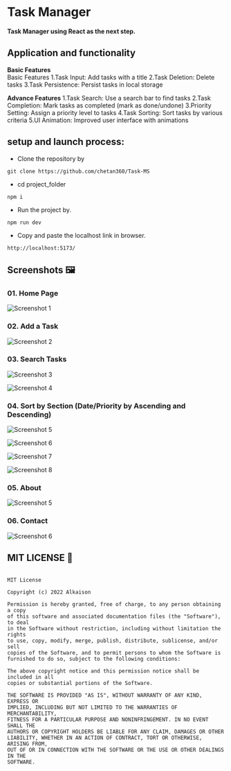 # Task Manager

**Task Manager using React as the next step.**

## Application and functionality

**Basic Features**
<br>
Basic Features
1.Task Input: Add tasks with a title
2.Task Deletion: Delete tasks
3.Task Persistence: Persist tasks in local storage

**Advance Features**
1.Task Search: Use a search bar to find tasks
2.Task Completion: Mark tasks as completed (mark as done/undone)
3.Priority Setting: Assign a priority level to tasks
4.Task Sorting: Sort tasks by various criteria
5.UI Animation: Improved user interface with animations

## setup and launch process:

- Clone the repository by

```
git clone https://github.com/chetan360/Task-MS
```

- cd project_folder

```
npm i
```

- Run the project by.

```
npm run dev
```

- Copy and paste the localhost link in browser.

```
http://localhost:5173/
```

## Screenshots 🖼️

### 01. Home Page

![Screenshot 1](project-images/Screenshot%202024-11-16%20191851.png)

### 02. Add a Task

![Screenshot 2](<project-images/Screenshot%20(72).png>)

### 03. Search Tasks

![Screenshot 3](<project-images/Screenshot%20(73).png>)

![Screenshot 4](<project-images/Screenshot%20(74).png>)

### 04. Sort by Section (Date/Priority by Ascending and Descending)

![Screenshot 5](<project-images/Screenshot (75).png>)

![Screenshot 6](<project-images/Screenshot (76).png>)

![Screenshot 7](<project-images/Screenshot (77).png>)

![Screenshot 8](<project-images/Screenshot (78).png>)

### 05. About

![Screenshot 5](project-images/Screenshot%202024-11-16%20191927.png)

### 06. Contact

![Screenshot 6](<project-images/Screenshot 2024-11-16 192017.png>)

## MIT LICENSE 📔

```LICENSE

MIT License

Copyright (c) 2022 Alkaison

Permission is hereby granted, free of charge, to any person obtaining a copy
of this software and associated documentation files (the "Software"), to deal
in the Software without restriction, including without limitation the rights
to use, copy, modify, merge, publish, distribute, sublicense, and/or sell
copies of the Software, and to permit persons to whom the Software is
furnished to do so, subject to the following conditions:

The above copyright notice and this permission notice shall be included in all
copies or substantial portions of the Software.

THE SOFTWARE IS PROVIDED "AS IS", WITHOUT WARRANTY OF ANY KIND, EXPRESS OR
IMPLIED, INCLUDING BUT NOT LIMITED TO THE WARRANTIES OF MERCHANTABILITY,
FITNESS FOR A PARTICULAR PURPOSE AND NONINFRINGEMENT. IN NO EVENT SHALL THE
AUTHORS OR COPYRIGHT HOLDERS BE LIABLE FOR ANY CLAIM, DAMAGES OR OTHER
LIABILITY, WHETHER IN AN ACTION OF CONTRACT, TORT OR OTHERWISE, ARISING FROM,
OUT OF OR IN CONNECTION WITH THE SOFTWARE OR THE USE OR OTHER DEALINGS IN THE
SOFTWARE.
```
